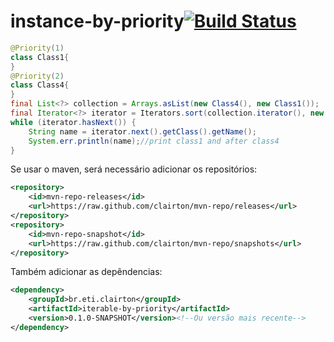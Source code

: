 # instance-by-priority[![Build Status](https://drone.io/github.com/clairton/iterable-by-priority/status.png)](https://drone.io/github.com/clairton/iterable-by-priority/latest)

```java
@Priority(1)
class Class1{
}
@Priority(2)
class Class4{
}
final List<?> collection = Arrays.asList(new Class4(), new Class1());
final Iterator<?> iterator = Iterators.sort(collection.iterator(), new Comparator<?>());
while (iterator.hasNext()) {
	String name = iterator.next().getClass().getName();
	System.err.println(name);//print class1 and after class4
}
```

Se usar o maven, será necessário adicionar os repositórios:
```xml
<repository>
	<id>mvn-repo-releases</id>
	<url>https://raw.github.com/clairton/mvn-repo/releases</url>
</repository>
<repository>
	<id>mvn-repo-snapshot</id>
	<url>https://raw.github.com/clairton/mvn-repo/snapshots</url>
</repository>
```
 Também adicionar as depêndencias:
```xml
<dependency>
    <groupId>br.eti.clairton</groupId>
    <artifactId>iterable-by-priority</artifactId>
    <version>0.1.0-SNAPSHOT</version><!--Ou versão mais recente-->
</dependency>
```
